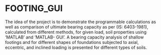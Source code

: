 # FOOTING_GUI
The idea of the project is to demonstrate the programmable calculations as well as comparison of ultimate bearing capacity as per (IS: 6403-1981), calculated from different methods, for given load, soil properties using ‘MATLAB’ and ‘MATLAB- GUI’. A bearing capacity analysis of shallow footings and for different shapes of foundations subjected to axial, eccentric, and inclined loading is presented for different types of soils.
